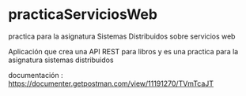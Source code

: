 # practicaServiciosWeb
practica para la asignatura Sistemas Distribuidos sobre servicios web 

Aplicación que crea una API REST para libros y es una practica para la asignatura sistemas distribuidos

documentación : https://documenter.getpostman.com/view/11191270/TVmTcaJT
